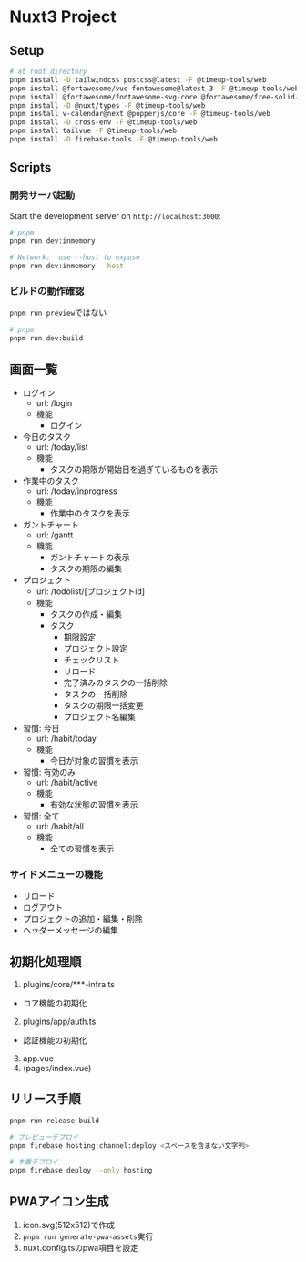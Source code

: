 # Nuxt3 Project

## Setup

```bash
# at root directory
pnpm install -D tailwindcss postcss@latest -F @timeup-tools/web
pnpm install @fortawesome/vue-fontawesome@latest-3 -F @timeup-tools/web
pnpm install @fortawesome/fontawesome-svg-core @fortawesome/free-solid-svg-icons @fortawesome/free-brands-svg-icons @fortawesome/free-regular-svg-icons -F @timeup-tools/web
pnpm install -D @nuxt/types -F @timeup-tools/web
pnpm install v-calendar@next @popperjs/core -F @timeup-tools/web
pnpm install -D cross-env -F @timeup-tools/web
pnpm install tailvue -F @timeup-tools/web
pnpm install -D firebase-tools -F @timeup-tools/web
```

## Scripts
### 開発サーバ起動

Start the development server on `http://localhost:3000`:

```bash
# pnpm
pnpm run dev:inmemory

# Network:  use --host to expose
pnpm run dev:inmemory --host
```

### ビルドの動作確認

`pnpm run preview`ではない

```bash
# pnpm
pnpm run dev:build
```

## 画面一覧

* ログイン
  * url: /login
  * 機能
    * ログイン
* 今日のタスク
  * url: /today/list
  * 機能
    * タスクの期限が開始日を過ぎているものを表示
* 作業中のタスク
  * url: /today/inprogress
  * 機能
    * 作業中のタスクを表示
* ガントチャート
  * url: /gantt
  * 機能
    * ガントチャートの表示
    * タスクの期限の編集
* プロジェクト
  * url: /todolist/[プロジェクトid]
  * 機能
    * タスクの作成・編集
    * タスク
      * 期限設定
      * プロジェクト設定
      * チェックリスト
      * リロード
      * 完了済みのタスクの一括削除
      * タスクの一括削除
      * タスクの期限一括変更
      * プロジェクト名編集
* 習慣: 今日
  * url: /habit/today
  * 機能
    * 今日が対象の習慣を表示
* 習慣: 有効のみ
  * url: /habit/active
  * 機能
    * 有効な状態の習慣を表示
* 習慣: 全て
  * url: /habit/all
  * 機能
    * 全ての習慣を表示

### サイドメニューの機能
* リロード
* ログアウト
* プロジェクトの追加・編集・削除
* ヘッダーメッセージの編集

## 初期化処理順

1. plugins/core/***-infra.ts
  * コア機能の初期化
2. plugins/app/auth.ts
  * 認証機能の初期化
3. app.vue
4. (pages/index.vue)

## リリース手順

```bash
pnpm run release-build

# プレビューデプロイ
pnpm firebase hosting:channel:deploy <スペースを含まない文字列>

# 本番デプロイ
pnpm firebase deploy --only hosting
```

## PWAアイコン生成
1. icon.svg(512x512)で作成
2. `pnpm run generate-pwa-assets`実行
3. nuxt.config.tsのpwa項目を設定